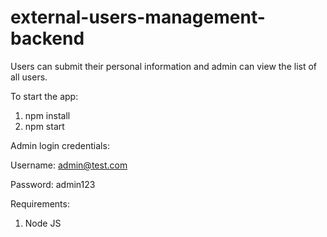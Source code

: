 # external-users-management-backend

Users can submit their personal information and admin can view the list of all users.

To start the app:

1) npm install
2) npm start


Admin login credentials:

Username: admin@test.com

Password: admin123

Requirements:
1. Node JS
